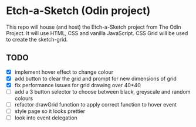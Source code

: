 # Etch-a-Sketch (Odin project)

This repo will house (and host) the Etch-a-Sketch project from The Odin Project.
It will use HTML, CSS and vanilla JavaScript.
CSS Grid will be used to create the sketch-grid.

## TODO
- [x] implement hover effect to change colour
- [x] add button to clear the grid and prompt for new dimensions of grid
- [x] fix performance issues for grid drawing over 40*40
- [ ] add a 3 button selector to choose between black, greyscale and random colours
- [ ] refactor drawGrid function to apply correct function to hover event
- [ ] style page so it looks prettier
- [ ] look into event delegation